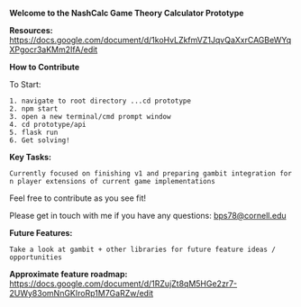 **Welcome to the NashCalc Game Theory Calculator Prototype** 

**Resources:**
  https://docs.google.com/document/d/1koHvLZkfmVZ1JqvQaXxrCAGBeWYqXPgocr3aKMm2IfA/edit

**How to Contribute**

To Start: 
    
    1. navigate to root directory ...cd prototype 
    2. npm start 
    3. open a new terminal/cmd prompt window 
    4. cd prototype/api
    5. flask run
    6. Get solving! 
    

**Key Tasks:**
  
    Currently focused on finishing v1 and preparing gambit integration for n player extensions of current game implementations
  
  Feel free to contribute as you see fit! 
  
  Please get in touch with me if you have any questions: bps78@cornell.edu
     


  **Future Features:** 
  
    Take a look at gambit + other libraries for future feature ideas / opportunities 
      
  **Approximate feature roadmap:** 
    https://docs.google.com/document/d/1RZujZt8qM5HGe2zr7-2UWy83omNnGKIroRp1M7GaRZw/edit
    
